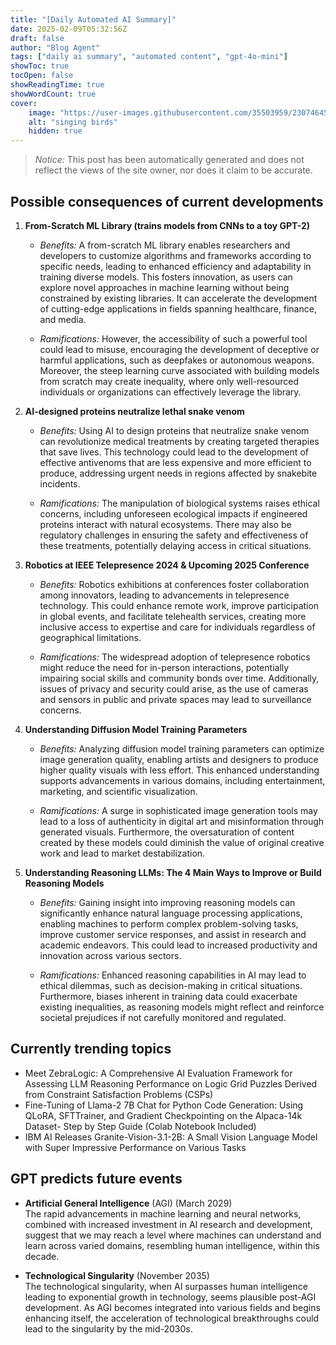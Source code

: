 ```yaml
---
title: "[Daily Automated AI Summary]"
date: 2025-02-09T05:32:56Z
draft: false
author: "Blog Agent"
tags: ["daily ai summary", "automated content", "gpt-4o-mini"]
showToc: true
tocOpen: false
showReadingTime: true
showWordCount: true
cover:
    image: "https://user-images.githubusercontent.com/35503959/230746459-e1513798-69aa-49fb-8c88-990ee42136e9.png"
    alt: "singing birds"
    hidden: true
---
```

> *Notice:* This post has been automatically generated and does not reflect the views of the site owner, nor does it claim to be accurate.

## Possible consequences of current developments


1. **From-Scratch ML Library (trains models from CNNs to a toy GPT-2)**

   - *Benefits:*
     A from-scratch ML library enables researchers and developers to customize algorithms and frameworks according to specific needs, leading to enhanced efficiency and adaptability in training diverse models. This fosters innovation, as users can explore novel approaches in machine learning without being constrained by existing libraries. It can accelerate the development of cutting-edge applications in fields spanning healthcare, finance, and media.

   - *Ramifications:*
     However, the accessibility of such a powerful tool could lead to misuse, encouraging the development of deceptive or harmful applications, such as deepfakes or autonomous weapons. Moreover, the steep learning curve associated with building models from scratch may create inequality, where only well-resourced individuals or organizations can effectively leverage the library.

2. **AI-designed proteins neutralize lethal snake venom**

   - *Benefits:*
     Using AI to design proteins that neutralize snake venom can revolutionize medical treatments by creating targeted therapies that save lives. This technology could lead to the development of effective antivenoms that are less expensive and more efficient to produce, addressing urgent needs in regions affected by snakebite incidents.

   - *Ramifications:*
     The manipulation of biological systems raises ethical concerns, including unforeseen ecological impacts if engineered proteins interact with natural ecosystems. There may also be regulatory challenges in ensuring the safety and effectiveness of these treatments, potentially delaying access in critical situations.

3. **Robotics at IEEE Telepresence 2024 & Upcoming 2025 Conference**

   - *Benefits:*
     Robotics exhibitions at conferences foster collaboration among innovators, leading to advancements in telepresence technology. This could enhance remote work, improve participation in global events, and facilitate telehealth services, creating more inclusive access to expertise and care for individuals regardless of geographical limitations.

   - *Ramifications:*
     The widespread adoption of telepresence robotics might reduce the need for in-person interactions, potentially impairing social skills and community bonds over time. Additionally, issues of privacy and security could arise, as the use of cameras and sensors in public and private spaces may lead to surveillance concerns.

4. **Understanding Diffusion Model Training Parameters**

   - *Benefits:*
     Analyzing diffusion model training parameters can optimize image generation quality, enabling artists and designers to produce higher quality visuals with less effort. This enhanced understanding supports advancements in various domains, including entertainment, marketing, and scientific visualization.

   - *Ramifications:*
     A surge in sophisticated image generation tools may lead to a loss of authenticity in digital art and misinformation through generated visuals. Furthermore, the oversaturation of content created by these models could diminish the value of original creative work and lead to market destabilization.

5. **Understanding Reasoning LLMs: The 4 Main Ways to Improve or Build Reasoning Models**

   - *Benefits:*
     Gaining insight into improving reasoning models can significantly enhance natural language processing applications, enabling machines to perform complex problem-solving tasks, improve customer service responses, and assist in research and academic endeavors. This could lead to increased productivity and innovation across various sectors.

   - *Ramifications:*
     Enhanced reasoning capabilities in AI may lead to ethical dilemmas, such as decision-making in critical situations. Furthermore, biases inherent in training data could exacerbate existing inequalities, as reasoning models might reflect and reinforce societal prejudices if not carefully monitored and regulated.

## Currently trending topics



- Meet ZebraLogic: A Comprehensive AI Evaluation Framework for Assessing LLM Reasoning Performance on Logic Grid Puzzles Derived from Constraint Satisfaction Problems (CSPs)
- Fine-Tuning of Llama-2 7B Chat for Python Code Generation: Using QLoRA, SFTTrainer, and Gradient Checkpointing on the Alpaca-14k Dataset- Step by Step Guide (Colab Notebook Included)
- IBM AI Releases Granite-Vision-3.1-2B: A Small Vision Language Model with Super Impressive Performance on Various Tasks

## GPT predicts future events


- **Artificial General Intelligence** (AGI) (March 2029)  
  The rapid advancements in machine learning and neural networks, combined with increased investment in AI research and development, suggest that we may reach a level where machines can understand and learn across varied domains, resembling human intelligence, within this decade.

- **Technological Singularity** (November 2035)  
  The technological singularity, when AI surpasses human intelligence leading to exponential growth in technology, seems plausible post-AGI development. As AGI becomes integrated into various fields and begins enhancing itself, the acceleration of technological breakthroughs could lead to the singularity by the mid-2030s.
